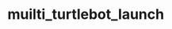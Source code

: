 # muilti_turtlebot_launch

<!-- ## This package is used to launch robot

### "robot_name" require robot-number (ex. robot1, robot2, etc.)
### "control_robot_name" require robot-number of wanting to control (ex. robot1, robot2, etc.)

* bringup

```
$ roslaunch multi_turtlebot_launch minimal.launch robot_name:=robot1
```

* rtabmap

```
$ roslaunch multi_turtlebot_launch mapping.launch robot_name:=robot1
```

* teleop

```
$ roslaunch multi_turtlebot_launch teleop.launch robot_name:=robot1 control_robot_name:=robot2
``` -->
